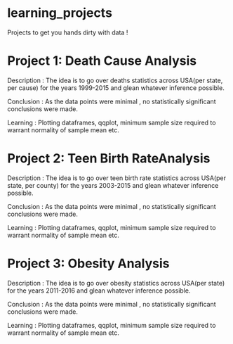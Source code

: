 # learning_projects
Projects to get you hands dirty with data !

# Project 1: Death Cause Analysis
Description : The idea is to go over deaths statistics across USA(per state, per cause) for the years 1999-2015 and glean whatever inference possible.

Conclusion : As the data points were minimal , no statistically significant conclusions were made.

Learning : Plotting dataframes, qqplot, minimum sample size required to warrant normality of sample mean etc.

# Project 2: Teen Birth RateAnalysis
Description : The idea is to go over teen birth rate statistics across USA(per state, per county) for the years 2003-2015 and glean whatever inference possible.

Conclusion : As the data points were minimal , no statistically significant conclusions were made.

Learning : Plotting dataframes, qqplot, minimum sample size required to warrant normality of sample mean etc.

# Project 3: Obesity Analysis
Description : The idea is to go over obesity statistics across USA(per state) for the years 2011-2016 and glean whatever inference possible.

Conclusion : As the data points were minimal , no statistically significant conclusions were made.

Learning : Plotting dataframes, qqplot, minimum sample size required to warrant normality of sample mean etc.
